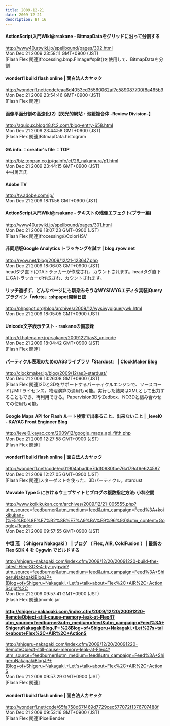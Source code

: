 ```yaml
---
title: 2009-12-21
date: 2009-12-21
description: B! 16
---
```


#### ActionScript入門Wiki@rsakane - BitmapDataをグリッドに沿って分割する
http://www40.atwiki.jp/spellbound/pages/302.html<br>
Mon Dec 21 2009 23:58:11 GMT+0900 (JST)<br>
[Flash Flex 関連]frocessing.bmp.FImage#split()を使用して、BitmapDataを分割


#### wonderfl build flash online | 面白法人カヤック
http://wonderfl.net/code/eaa8d4053cd35560062af7c589087700f8a465b9<br>
Mon Dec 21 2009 23:54:46 GMT+0900 (JST)<br>
[Flash Flex 関連]


#### 画像平面分割の高速化(2)【閃光的網站・弛緩複合体 -Review Division-】
http://aquioux.blog48.fc2.com/blog-entry-658.html<br>
Mon Dec 21 2009 23:44:58 GMT+0900 (JST)<br>
[Flash Flex 関連]BitmapData.histogram


#### GA info.：creator's file ：TOP
http://biz.toppan.co.jp/gainfo/cf/26_nakamura/p1.html<br>
Mon Dec 21 2009 23:44:15 GMT+0900 (JST)<br>
中村勇吾氏


#### Adobe TV
http://tv.adobe.com/jp/<br>
Mon Dec 21 2009 18:11:56 GMT+0900 (JST)<br>


#### ActionScript入門Wiki@rsakane - テキストの残像エフェクト(ブラー編)
http://www40.atwiki.jp/spellbound/pages/301.html<br>
Mon Dec 21 2009 18:07:23 GMT+0900 (JST)<br>
[Flash Flex 関連]frocessingのColorHSV


#### 非同期版Google Analytics トラッキングを試す | blog.ryow.net
http://ryow.net/blog/2009/12/21-123647.php<br>
Mon Dec 21 2009 18:06:03 GMT+0900 (JST)<br>
headタグ直下にGAトラッカーが作成され、カウントされます。headタグ直下にGAトラッカーが作成され、カウントされます。


#### リッチ過ぎず、どんなページにも馴染みそうなWYSIWYGエディタ実装jQueryプラグイン「wkrte」:phpspot開発日誌
http://phpspot.org/blog/archives/2009/12/wysiwygjquerywk.html<br>
Mon Dec 21 2009 18:05:05 GMT+0900 (JST)<br>


#### Unicode文字表示テスト - rsakaneの備忘録
http://d.hatena.ne.jp/rsakane/20091221/as3_unicode<br>
Mon Dec 21 2009 18:04:42 GMT+0900 (JST)<br>
[Flash Flex 関連]


####   パーティクル表現のためのAS3ライブラリ「Stardust」 | ClockMaker Blog
http://clockmaker.jp/blog/2009/12/as3-stardust/<br>
Mon Dec 21 2009 13:26:08 GMT+0900 (JST)<br>
[Flash Flex 関連]2Dと3Dをサポートするパーティクルエンジンで、ソースコードはMITライセンス。物理演算の適用も可能。実行した結果はXMLとして出力することもでき、再利用できる。Papervision3DやZedbox、NO3Dと組み合わせての使用も可能。


#### Google Maps API for Flash ルート検索で出来ること、出来ないこと | _level0 - KAYAC Front Engineer Blog
http://level0.kayac.com/2009/12/google_maps_api_fifth.php<br>
Mon Dec 21 2009 12:27:58 GMT+0900 (JST)<br>
[Flash Flex 関連]


#### wonderfl build flash online | 面白法人カヤック
http://wonderfl.net/code/ec01904abadbe7ddf0980fbe76a179cf6e624587<br>
Mon Dec 21 2009 12:27:05 GMT+0900 (JST)<br>
[Flash Flex 関連]スターダストを使った、3Dパーティクル。stardust


#### Movable Type 5 におけるウェブサイトとブログの複数指定方法: 小粋空間
http://www.koikikukan.com/archives/2009/12/21-005555.php?utm_source=feedburner&utm_medium=feed&utm_campaign=Feed%3A+koikikukan+(%E5%B0%8F%E7%B2%8B%E7%A9%BA%E9%96%93)&utm_content=Google+Reader<br>
Mon Dec 21 2009 09:57:55 GMT+0900 (JST)<br>


#### 中垣 茂 （ Shigeru Nakagaki ） | ブログ （ Flex, AIR, ColdFusion ） | 最新の Flex SDK 4 を Cygwin でビルドする
http://shigeru-nakagaki.com/index.cfm/2009/12/20/20091220-build-the-latest-Flex-SDK-4-by-cygwin?utm_source=feedburner&utm_medium=feed&utm_campaign=Feed%3A+ShigeruNakagakiBlogJP+(Blog+of+Shigeru+Nakagaki.+Let's+talk+about+Flex%2C+AIR%2C+ActionScript%2C<br>
Mon Dec 21 2009 09:57:41 GMT+0900 (JST)<br>
[Flash Flex 関連]mxmlc.jar


#### http://shigeru-nakagaki.com/index.cfm/2009/12/20/20091220-RemoteObject-still-cause-memory-leak-at-Flex4?utm_source=feedburner&utm_medium=feed&utm_campaign=Feed%3A+ShigeruNakagakiBlogJP+%28Blog+of+Shigeru+Nakagaki.+Let%27s+talk+about+Flex%2C+AIR%2C+ActionS
http://shigeru-nakagaki.com/index.cfm/2009/12/20/20091220-RemoteObject-still-cause-memory-leak-at-Flex4?utm_source=feedburner&utm_medium=feed&utm_campaign=Feed%3A+ShigeruNakagakiBlogJP+(Blog+of+Shigeru+Nakagaki.+Let's+talk+about+Flex%2C+AIR%2C+ActionS<br>
Mon Dec 21 2009 09:57:29 GMT+0900 (JST)<br>
[Flash Flex 関連]


#### wonderfl build flash online | 面白法人カヤック
http://wonderfl.net/code/65fa758d67f469d7729cec577072f1376707488f<br>
Mon Dec 21 2009 09:53:16 GMT+0900 (JST)<br>
[Flash Flex 関連]PixelBender



